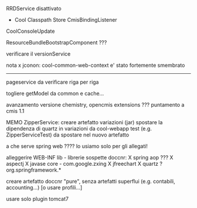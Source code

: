 RRDService disattivato
- Cool Classpath Store
CmisBindingListener

CoolConsoleUpdate

ResourceBundleBootstrapComponent ???

<bean id="jcononResourceController" class="it.cnr.cool.extensions.surf.mvc.CMISResourceController">

verificare il versionService

nota x jconon: cool-common-web-context e' stato fortemente smembrato

---

pageservice da verificare riga per riga

togliere getModel da common e cache...

avanzamento versione chemistry, opencmis extensions ???
puntamento a cmis 1.1

MEMO ZipperService:
  creare artefatto variazioni (jar)
  spostare la dipendenza di quartz in variazioni da cool-webapp
  test (e.g. ZipperServiceTest) da spostare nel nuovo artefatto

a che serve spring web ???? lo usiamo solo per gli allegati!

alleggerire WEB-INF lib - librerie sospette doccnr:
  X spring aop ???
  X aspectj
  X javase core - com.google.zxing
  X jfreechart
  X quartz ?
  org.springframework.*

creare artefatto doccnr "pure", senza artefatti superflui (e.g. contabili, accounting...) [o usare profili...]

usare solo plugin tomcat7